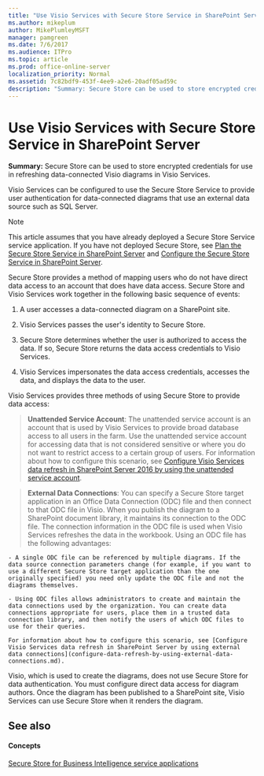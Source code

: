 ```yaml
---
title: "Use Visio Services with Secure Store Service in SharePoint Server"
ms.author: mikeplum
author: MikePlumleyMSFT
manager: pamgreen
ms.date: 7/6/2017
ms.audience: ITPro
ms.topic: article
ms.prod: office-online-server
localization_priority: Normal
ms.assetid: 7c82bdf9-453f-4ee9-a2e6-20adf05ad59c
description: "Summary: Secure Store can be used to store encrypted credentials for use in refreshing data-connected Visio diagrams in Visio Services."
---
```


# Use Visio Services with Secure Store Service in SharePoint Server

 **Summary:** Secure Store can be used to store encrypted credentials for use in refreshing data-connected Visio diagrams in Visio Services. 
  
Visio Services can be configured to use the Secure Store Service to provide user authentication for data-connected diagrams that use an external data source such as SQL Server.
  
> [!NOTE]
> This article assumes that you have already deployed a Secure Store Service service application. If you have not deployed Secure Store, see [Plan the Secure Store Service in SharePoint Server](http://technet.microsoft.com/library/e1196de0-1eb9-4c50-aeca-93e0eba7be0d%28Office.14%29.aspx) and [Configure the Secure Store Service in SharePoint Server](configure-the-secure-store-service.md). 
  
Secure Store provides a method of mapping users who do not have direct data access to an account that does have data access. Secure Store and Visio Services work together in the following basic sequence of events:
  
1. A user accesses a data-connected diagram on a SharePoint site.
    
2. Visio Services passes the user's identity to Secure Store.
    
3. Secure Store determines whether the user is authorized to access the data. If so, Secure Store returns the data access credentials to Visio Services.
    
4. Visio Services impersonates the data access credentials, accesses the data, and displays the data to the user.
    
Visio Services provides three methods of using Secure Store to provide data access:
  
> **Unattended Service Account**: The unattended service account is an account that is used by Visio Services to provide broad database access to all users in the farm. Use the unattended service account for accessing data that is not considered sensitive or where you do not want to restrict access to a certain group of users. For information about how to configure this scenario, see [Configure Visio Services data refresh in SharePoint Server 2016 by using the unattended service account](configure-the-unattended-service-account.md).
    
> **External Data Connections**: You can specify a Secure Store target application in an Office Data Connection (ODC) file and then connect to that ODC file in Visio. When you publish the diagram to a SharePoint document library, it maintains its connection to the ODC file. The connection information in the ODC file is used when Visio Services refreshes the data in the workbook. Using an ODC file has the following advantages:
    
    - A single ODC file can be referenced by multiple diagrams. If the data source connection parameters change (for example, if you want to use a different Secure Store target application than the one originally specified) you need only update the ODC file and not the diagrams themselves.
    
    - Using ODC files allows administrators to create and maintain the data connections used by the organization. You can create data connections appropriate for users, place them in a trusted data connection library, and then notify the users of which ODC files to use for their queries.
    
    For information about how to configure this scenario, see [Configure Visio Services data refresh in SharePoint Server by using external data connections](configure-data-refresh-by-using-external-data-connections.md).
    
Visio, which is used to create the diagrams, does not use Secure Store for data authentication. You must configure direct data access for diagram authors. Once the diagram has been published to a SharePoint site, Visio Services can use Secure Store when it renders the diagram.
  
## See also

#### Concepts

[Secure Store for Business Intelligence service applications](secure-store-for-business-intelligence-service-applications.md)

